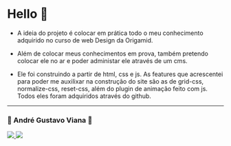 <h1> Hello 👋 </h1>

  * A ideia do projeto é colocar em prática todo o meu conhecimento adquirido no curso de web 
  Design da Origamid.
  
  * Além de colocar meus conhecimentos em prova, também pretendo colocar ele no ar e poder administar ele através de um cms.
 
  * Ele foi construindo a partir de html, css e js. As features que acrescentei para poder me auxilixar na construção do site são as de grid-css, normalize-css, reset-css,           além do plugin de animação feito com js. Todos eles foram adquiridos através do github.
  
<hr/>
<h3>👦  André Gustavo Viana  👦</h3> 
<a href="https://www.instagram.com/andre_gust_viana/">
<img src="https://img.shields.io/badge/Instagram-E4405F?style=for-the-badge&logo=instagram&logoColor=white" />
</a>
<a href="https://www.facebook.com/andre.dapper.121">
<img src="https://img.shields.io/badge/Facebook-1877F2?style=for-the-badge&logo=facebook&logoColor=white" />
</a>
